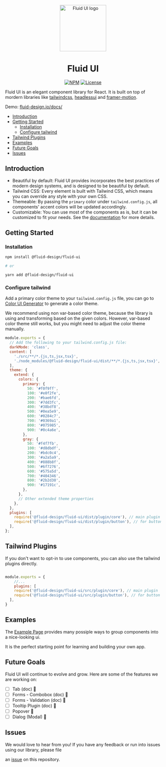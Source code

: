 <!-- markdownlint-disable-next-line -->
<p align="center">
  <a href="https://fluid-design.io/docs/" rel="noopener" target="_blank"><img width="150" src="https://user-images.githubusercontent.com/13263720/205263424-c7458db9-a1ea-4b7c-8c0b-cfdc811fb5f4.png" alt="Fluid UI logo"></a>
</p>

<h1 align="center">Fluid UI</h1>

<div align="center">

[![NPM](https://img.shields.io/npm/v/@fluid-design/fluid-ui.svg)](https://www.npmjs.com/package/@fluid-design/fluid-ui)
[![License](https://img.shields.io/badge/license-MIT-blue.svg)](https://github.com/fluid-design-io/fluid-ui/blob/main/LICENSE)

</div>

Fluid UI is an elegant component library for React. It is built on top of mordern libraries like [tailwindcss](https://tailwindcss.com/), [headlessui](https://headlessui.dev/) and [framer-motion](https://www.framer.com/motion/).

Demo: [fluid-design.io/docs/](https://fluid-design.io/docs/)

- [Introduction](#introduction)
- [Getting Started](#getting-started)
  - [Installation](#installation)
  - [Configure tailwind](#configure-tailwind)
- [Tailwind Plugins](#tailwind-plugins)
- [Examples](#examples)
- [Future Goals](#future-goals)
- [Issues](#issues)

## Introduction

- Beautiful by default: Fluid UI provides incorporates the best practices of modern design systems, and is designed to be beautiful by default.
- Tailwind CSS: Every element is built with Tailwind CSS, which means you can override any style with your own CSS.
- Themeable: By passing the `primary` color under `tailwind.config.js`, all components' accent colors will be updated accordingly.
- Customizable: You can use most of the components as is, but it can be customized to fit your needs. See the [documentation](https://fluid-design.io/docs/) for more details.

##  Getting Started

### Installation

```bash
npm install @fluid-design/fluid-ui

# or

yarn add @fluid-design/fluid-ui
```

### Configure tailwind

Add a primary color theme to your `tailwind.config.js` file,
you can go to [Color UI Generator](https://fluid-color.vercel.app/) to generate a color theme.

We recommend using non var-based color theme, because the library is using and transforming based on the given colors.
However, var-based color theme still works, but you might need to adjust the color theme manually.

```js tailwind.config.js
module.exports = {
  // Add the following to your tailwind.config.js file:
  darkMode: 'class',
  content: [
    './src/**/*.{js,ts,jsx,tsx}',
    './node_modules/@fluid-design/fluid-ui/dist/**/*.{js,ts,jsx,tsx}',
  ],
  theme: {
    extend: {
      colors: {
        primary: {
          50: '#f0f9ff',
          100: '#e0f2fe',
          200: '#bae6fd',
          300: '#7dd3fc',
          400: '#38bdf8',
          500: '#0ea5e9',
          600: '#0284c7',
          700: '#0369a1',
          800: '#075985',
          900: '#0c4a6e',
        },
        gray: {
          50: '#f4f7fb',
          100: '#d8dbdf',
          200: '#bdc0c4',
          300: '#a2a5a9',
          400: '#888b8f',
          500: '#6f7276',
          600: '#575a5d',
          700: '#404346',
          800: '#2b2d30',
          900: '#17191c',
        },
      },
      // Other extended theme properties
    },
  },
  plugins: [
    require('@fluid-design/fluid-ui/dist/plugin/core'), // main plugin
    require('@fluid-design/fluid-ui/dist/plugin/button'), // for button component
  ],
};
```

## Tailwind Plugins

If you don't want to opt-in to use components, you can also use the tailwind plugins directly.

```js tailwind.config.js

module.exports = {
    //...
    plugins: [
    require('@fluid-design/fluid-ui/src/plugin/core'), // main plugin
    require('@fluid-design/fluid-ui/src/plugin/button'), // for button component
  ],
}
```

##  Examples

The [Example Page](http://fluid-design.io/docs/examples) provides many possiple ways to group components into a nice-looking ui.

It is the perfect starting point for learning and building your own app.

##  Future Goals

Fluid UI will continue to evolve and grow. Here are some of the features we are working on:

- [ ] Tab (doc) 📄
- [ ] Forms - Combobox (doc) 📄
- [ ] Forms - Validation  (doc) 📄
- [ ] Tooltip Plugin (doc) 📄
- [ ] Popover 🚧
- [ ] Dialog (Modal) 🚧

## Issues

We would love to hear from you! If you have any feedback or run into issues using our library, please file

an [issue](https://github.com/fluid-design-io/fluid/issues/new) on this repository.

